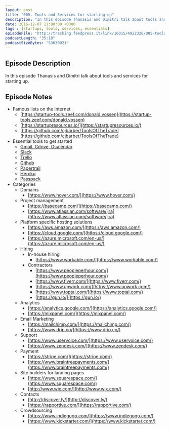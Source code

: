 ```yaml
---
layout: post
title: "005. Tools and Services for starting up"
description: "In this episode Thanasis and Dimitri talk about tools and services for starting up."
date: 2016-12-07 11:00:00 +0300
tags : [startups, tools, services, essentials]
episodeFile: "http://tracking.feedpress.it/link/16015/4922326/005-tools-and-services-for-starting-up.mp3"
podcastLength: "35:18"
podcastSizeBytes: "53630921"
---
```


## Episode Description

In this episode Thanasis and Dimitri talk about tools and services for starting up.

## Episode Notes

* Famous lists on the internet
  * [https://startup-tools.zeef.com/donald.vossen](https://startup-tools.zeef.com/donald.vossen)
  * [https://startupresources.io/](https://startupresources.io/)
  * [https://github.com/cjbarber/ToolsOfTheTrade](https://github.com/cjbarber/ToolsOfTheTrade)
* Essential tools to get started
  * [Gmail, Gdrive, Gcalendar](https://accounts.google.com)
  * [Slack](https://slack.com/)
  * [Trello](https://trello.com)
  * [Github](https://github.com)
  * [Papertrail](https://papertrailapp.com/)
  * [Heroku](https://www.heroku.com)
  * [Passpack](https://www.passpack.com)
* Categories
  * Domains
    * [https://www.hover.com/](https://www.hover.com/)
  * Project management
    * [https://basecamp.com/](https://basecamp.com/)
    * [https://www.atlassian.com/software/jira](https://www.atlassian.com/software/jira)
  * Platform specific hosting solutions
    * [https://aws.amazon.com/](https://aws.amazon.com/)
    * [https://cloud.google.com/](https://cloud.google.com/)
    * [https://azure.microsoft.com/en-us/](https://azure.microsoft.com/en-us/)
  * Hiring
    * In-house hiring
      * [https://www.workable.com/](https://www.workable.com/)
    * Contractors
      * [https://www.peopleperhour.com/](https://www.peopleperhour.com/)
      * [https://www.fiverr.com/](https://www.fiverr.com/)
      * [https://www.upwork.com/](https://www.upwork.com/)
      * [https://www.toptal.com/](https://www.toptal.com/)
      * [https://gun.io/](https://gun.io/)
  * Analytics
    * [https://analytics.google.com/](https://analytics.google.com/)
    * [https://mixpanel.com/](https://mixpanel.com/)
  * Email Marketing
  	* [https://mailchimp.com/](https://mailchimp.com/)
  	* [https://www.drip.co/](https://www.drip.co/)
  * Support
  	* [https://www.uservoice.com/](https://www.uservoice.com/)
  	* [https://www.zendesk.com/](https://www.zendesk.com/)
  * Payment
  	* [https://stripe.com/](https://stripe.com/)
  	* [https://www.braintreepayments.com/](https://www.braintreepayments.com/)
  * Site builders for landing pages
  	* [https://www.squarespace.com/](https://www.squarespace.com/)
  	* [http://www.wix.com/](http://www.wix.com/)
  * Contacts
  	* [http://discover.ly/](http://discover.ly/)
  	* [https://rapportive.com/](https://rapportive.com/)
  * Crowdsourcing
  	* [https://www.indiegogo.com/](https://www.indiegogo.com/)
  	* [https://www.kickstarter.com/](https://www.kickstarter.com/)
